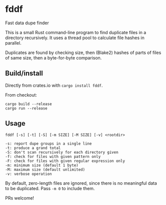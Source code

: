 # fddf
Fast data dupe finder

This is a small Rust command-line program to find duplicate files in a directory
recursively.  It uses a thread pool to calculate file hashes in parallel.

Duplicates are found by checking size, then (Blake2) hashes of parts of files of
same size, then a byte-for-byte comparison.

## Build/install

Directly from crates.io with `cargo install fddf`.

From checkout:
```
cargo build --release
cargo run --release
```

## Usage

```
fddf [-s] [-t] [-S] [-m SIZE] [-M SIZE] [-v] <rootdir>

-s: report dupe groups in a single line
-t: produce a grand total
-S: don't scan recursively for each directory given
-f: check for files with given pattern only
-F: check for files with given regular expression only
-m: minimum size (default 1 byte)
-M: maximum size (default unlimited)
-v: verbose operation
```

By default, zero-length files are ignored, since there is no meaningful data to
be duplicated.  Pass `-m 0` to include them.

PRs welcome!
